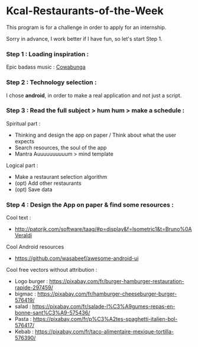 # Kcal-Restaurants-of-the-Week
This program is for a challenge in order to apply for an internship.

Sorry in advance, I work better if I have fun, so let's start Step 1.

### Step 1 : Loading inspiration :
Epic badass music : [Cowabunga]

[Cowabunga]: <https://www.youtube.com/watch?v=LfL5x2NfJ6g>

### Step 2 : Technology selection :
I chose **android**, in order to make a real application and not just a script.

### Step 3 : Read the full subject > hum hum > make a schedule :
Spiritual part :
* Thinking and design the app on paper / Think about what the user expects
* Search resources, the soul of the app
* Mantra Auuuuuuuuuum > mind template

Logical part :
* Make a restaurant selection algorithm
* (opt) Add other restaurants
* (opt) Save data

### Step 4 : Design the App on paper & find some resources : 
Cool text : 
* http://patorjk.com/software/taag/#p=display&f=Isometric1&t=Bruno%0AVeraldi

Cool Android resources
* https://github.com/wasabeef/awesome-android-ui

Cool free vectors without attribution :
* Logo burger : https://pixabay.com/fr/burger-hamburger-restauration-rapide-297459/ 
* bigmac : https://pixabay.com/fr/hamburger-cheeseburger-burger-576419/ 
* salad : https://pixabay.com/fr/salade-l%C3%A9gumes-repas-en-bonne-sant%C3%A9-575436/ 
* Pasta : https://pixabay.com/fr/p%C3%A2tes-spaghetti-italien-bol-576417/ 
* Kebab : https://pixabay.com/fr/taco-alimentaire-mexique-tortilla-576390/ 
